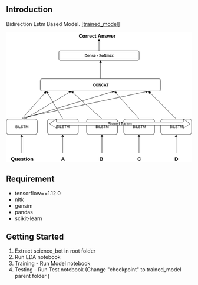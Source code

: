 ## Introduction

Bidirection Lstm Based Model. [[trained_model]](https://drive.google.com/file/d/1puO_gOkx17aU-hEExxzCLTCHGieEBP6c/view?usp=sharing)

<img src='./network.png'>


## Requirement
- tensorflow==1.12.0
- nltk
- gensim
- pandas
- scikit-learn

## Getting Started 

1) Extract science_bot in root folder
2) Run EDA notebook
3) Training - Run Model notebook
4) Testing - Run Test notebook  (Change "checkpoint" to trained_model parent folder )